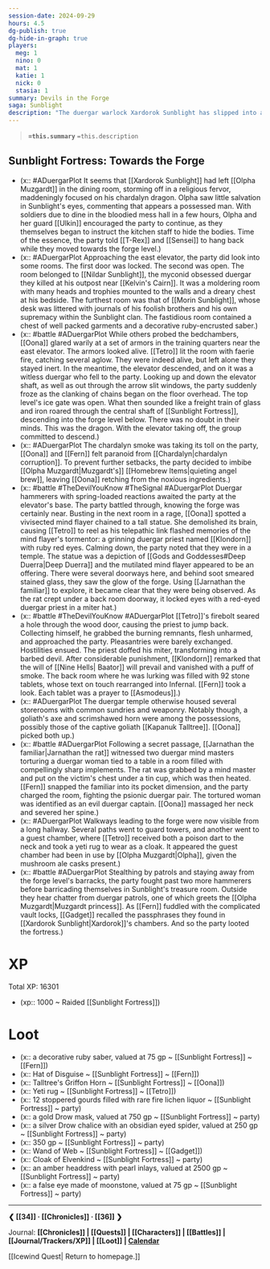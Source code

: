 ```yaml
---
session-date: 2024-09-29
hours: 4.5
dg-publish: true
dg-hide-in-graph: true
players:
  meg: 1
  nino: 0
  mat: 1
  katie: 1
  nick: 0
  stasia: 1
summary: Devils in the Forge
saga: Sunblight
description: "The duergar warlock Xardorok Sunblight has slipped into a hopeless fervor, according to Olpha Muzgardt. He has gone to obsess over his chardalyn creation. With the Muzgardt crew hiding bloodied bodies to buy the party time, the heroes tread towards the forge level. As they await the east elevator, the upper floor's ice gate clamors open and the chardalyn dragon enters, roaring down the fortress's central shaft. Descending below, they encounter a red-eyed duergar in a temple of Deep Duerra. The priest reveals himself to be a devil servant of the Lord of the Nine Hells. Circling through hidden passages to scout the best approach to the forge itself, our heroes rely on brawn and shadow to work their way through the stone halls. We leave off with their looting of Sunblight's treasure room."
---
```


> **`=this.summary`**
> `=this.description`

## Sunblight Fortress: Towards the Forge
- (x:: #ADuergarPlot It seems that [[Xardorok Sunblight]] had left [[Olpha Muzgardt]] in the dining room, storming off in a religious fervor, maddeningly focused on his chardalyn dragon. Olpha saw little salvation in Sunblight's eyes, commenting that appears a possessed man. With soldiers due to dine in the bloodied mess hall in a few hours, Olpha and her guard [[Ulkin]] encouraged the party to continue, as they themselves began to instruct the kitchen staff to hide the bodies. Time of the essence, the party told [[T-Rex]] and [[Sensei]] to hang back while they moved towards the forge level.)
- (x:: #ADuergarPlot Approaching the east elevator, the party did look into some rooms. The first door was locked. The second was open. The room belonged to [[Nildar Sunblight]], the myconid obsessed duergar they killed at his outpost near [[Kelvin's Cairn]]. It was a moldering room with many heads and trophies mounted to the walls and a dreary chest at his bedside. The furthest room was that of [[Morin Sunblight]], whose desk was littered with journals of his foolish brothers and his own supremacy within the Sunblight clan. The fastidious room contained a chest of well packed garments and a decorative ruby-encrusted saber.)
- (x:: #battle #ADuergarPlot While others probed the bedchambers, [[Oona]] glared warily at a set of armors in the training quarters near the east elevator. The armors looked alive. [[Tetro]] lit the room with faerie fire, catching several aglow. They were indeed alive, but left alone they stayed inert. In the meantime, the elevator descended, and on it was a witless duergar who fell to the party. Looking up and down the elevator shaft, as well as out through the arrow slit windows, the party suddenly froze as the clanking of chains began on the floor overhead. The top level's ice gate was open. What then sounded like a freight train of glass and iron roared through the central shaft of [[Sunblight Fortress]], descending into the forge level below. There was no doubt in their minds. This was the dragon. With the elevator taking off, the group committed to descend.)
- (x:: #ADuergarPlot The chardalyn smoke was taking its toll on the party, [[Oona]] and [[Fern]] felt paranoid from [[Chardalyn|chardalyn corruption]]. To prevent further setbacks, the party decided to imbibe [[Olpha Muzgardt|Muzgardt's]] [[Homebrew Items|quieting angel brew]], leaving [[Oona]] retching from the noxious ingredients.)
- (x:: #battle #TheDevilYouKnow #TheSignal #ADuergarPlot Duergar hammerers with spring-loaded reactions awaited the party at the elevator's base. The party battled through, knowing the forge was certainly near. Busting in the next room in a rage, [[Oona]] spotted a vivisected mind flayer chained to a tall statue. She demolished its brain, causing [[Tetro]] to reel as his telepathic link flashed memories of the mind flayer's tormentor: a grinning duergar priest named [[Klondorn]] with ruby red eyes. Calming down, the party noted that they were in a temple. The statue was a depiction of [[Gods and Goddesses#Deep Duerra|Deep Duerra]] and the mutilated mind flayer appeared to be an offering. There were several doorways here, and behind soot smeared stained glass, they saw the glow of the forge. Using [[Jarnathan the familiar]] to explore, it became clear that they were being observed. As the rat crept under a back room doorway, it locked eyes with a red-eyed duergar priest in a miter hat.) 
- (x:: #battle #TheDevilYouKnow #ADuergarPlot [[Tetro]]'s firebolt seared a hole through the wood door, causing the priest to jump back. Collecting himself, he grabbed the burning remnants, flesh unharmed, and approached the party. Pleasantries were barely exchanged. Hostilities ensued. The priest doffed his miter, transforming into a barbed devil. After considerable punishment, [[Klondorn]] remarked that the will of [[Nine Hells| Baator]] will prevail and vanished with a puff of smoke. The back room where he was lurking was filled with 92 stone tablets, whose text on touch rearranged into Infernal. [[Fern]] took a look. Each tablet was a prayer to [[Asmodeus]].)
- (x:: #ADuergarPlot The duergar temple otherwise housed several storerooms with common sundries and weaponry. Notably though, a goliath's axe and scrimshawed horn were among the possessions, possibly those of the captive goliath [[Kapanuk Talltree]]. [[Oona]] picked both up.)
- (x:: #battle #ADuergarPlot Following a secret passage, [[Jarnathan the familiar|Jarnathan the rat]] witnessed two duergar mind masters torturing a duergar woman tied to a table in a room filled with compellingly sharp implements. The rat was grabbed by a mind master and put on the victim's chest under a tin cup, which was then heated. [[Fern]] snapped the familiar into its pocket dimension, and the party charged the room, fighting the psionic duergar pair. The tortured woman was identified as an evil duergar captain. [[Oona]] massaged her neck and severed her spine.)
- (x:: #ADuergarPlot Walkways leading to the forge were now visible from a long hallway. Several paths went to guard towers, and another went to a guest chamber, where [[Tetro]] received both a poison dart to the neck and took a yeti rug to wear as a cloak. It appeared the guest chamber had been in use by [[Olpha Muzgardt|Olpha]], given the mushroom ale casks present.)
- (x:: #battle #ADuergarPlot Stealthing by patrols and staying away from the forge level's barracks, the party fought past two more hammerers before barricading themselves in Sunblight's treasure room. Outside they hear chatter from duergar patrols, one of which greets the [[Olpha Muzgardt|Muzgardt princess]]. As [[Fern]] fuddled with the complicated vault locks, [[Gadget]] recalled the passphrases they found in [[Xardorok Sunblight|Xardorok]]'s chambers. And so the party looted the fortress.)

# XP
Total XP: 16301
- (xp:: 1000 ~ Raided [[Sunblight Fortress]]) 

# Loot
- (x:: a decorative ruby saber, valued at 75 gp ~ [[Sunblight Fortress]] ~ [[Fern]])
- (x:: Hat of Disguise ~ [[Sunblight Fortress]] ~ [[Fern]])
- (x:: Talltree's Griffon Horn ~ [[Sunblight Fortress]] ~ [[Oona]])
- (x:: Yeti rug ~ [[Sunblight Fortress]] ~ [[Tetro]])
- (x:: 12 stoppered gourds filled with rare fire lichen liquor ~ [[Sunblight Fortress]] ~ party)
- (x:: a gold Drow mask, valued at 750 gp  ~ [[Sunblight Fortress]] ~ party)
- (x:: a silver Drow chalice with an obsidian eyed spider, valued at 250 gp  ~ [[Sunblight Fortress]] ~ party)
- (x:: 350 gp  ~ [[Sunblight Fortress]] ~ party)
- (x:: Wand of Web ~ [[Sunblight Fortress]] ~ [[Gadget]])
- (x:: Cloak of Elvenkind ~ [[Sunblight Fortress]] ~ party) 
- (x:: an amber headdress with pearl inlays, valued at 2500 gp ~ [[Sunblight Fortress]] ~ party) 
- (x:: a false eye made of moonstone, valued at 75 gp ~ [[Sunblight Fortress]] ~ party) 

---
**❮ [[34]] · [[Chronicles]] ·  [[36]] ❯**

Journal: **[[Chronicles]] | [[Quests]] |  [[Characters]] | [[Battles]] | [[Journal/Trackers/XP]] | [[Loot]] | [Calendar](https://app.fantasy-calendar.com/calendars/38f9e3f5098bac1f655a4fb4241f35eb)**

[[Icewind Quest| Return to homepage.]]